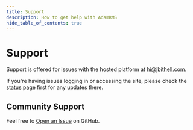 ```yaml
---
title: Support
description: How to get help with AdamRMS
hide_table_of_contents: true
---
```


# Support

Support is offered for issues with the hosted platform at hi@jbithell.com.

If you're having issues logging in or accessing the site, please check the [status page](https://status.jbithell.com) first for any updates there.

## Community Support

Feel free to [Open an Issue](https://github.com/bstudios/adam-rms/issues/new/choose) on GitHub.